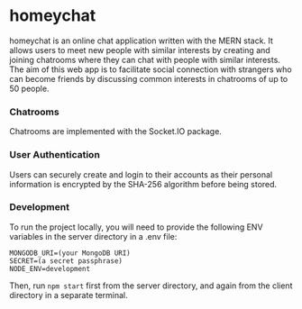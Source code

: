 # homeychat
homeychat is an online chat application written with the MERN stack. It allows users to meet new people with similar interests by creating and joining chatrooms where they can chat with people with similar interests. The aim of this web app is to facilitate social connection with strangers who can become friends by discussing common interests in chatrooms of up to 50 people.

### Chatrooms
Chatrooms are implemented with the Socket.IO package.

### User Authentication
Users can securely create and login to their accounts as their personal information is encrypted by the SHA-256 algorithm before being stored.

### Development
To run the project locally, you will need to provide the following ENV variables in the server directory in a .env file:
```
MONGODB_URI=(your MongoDB URI)
SECRET=(a secret passphrase)
NODE_ENV=development
```
Then, run ```npm start``` first from the server directory, and again from the client directory in a separate terminal.
